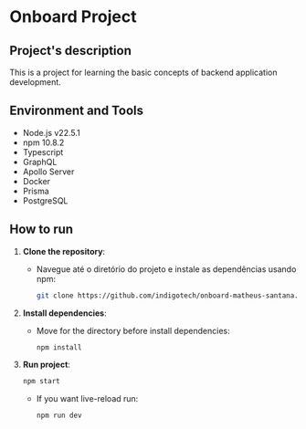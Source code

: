 # Onboard Project

## Project's description
This is a project for learning the basic concepts of backend application development.

## Environment and Tools

  - Node.js v22.5.1
  - npm 10.8.2
  - Typescript
  - GraphQL
  - Apollo Server
  - Docker
  - Prisma
  - PostgreSQL

## How to run

1. **Clone the repository**: 
   - Navegue até o diretório do projeto e instale as dependências usando npm:
     ```bash
     git clone https://github.com/indigotech/onboard-matheus-santana.git
     ```
2. **Install dependencies**: 
   - Move for the directory before install dependencies:
     ```bash
     npm install
     ```

3. **Run project**:
     ```bash
     npm start
     ```
   - If you want live-reload run:
     ```bash
     npm run dev
     ```


